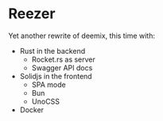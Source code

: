 # Reezer

Yet another rewrite of deemix, this time with:

- Rust in the backend
    - Rocket.rs as server
    - Swagger API docs
- Solidjs in the frontend
    - SPA mode
    - Bun
    - UnoCSS
- Docker

